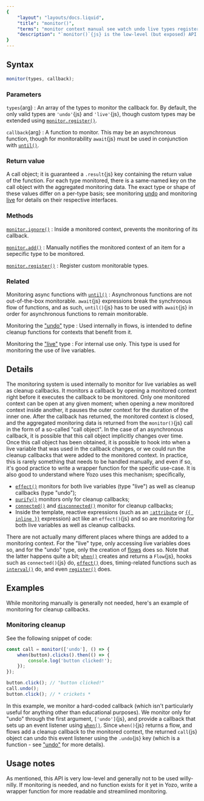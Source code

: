 ```yaml
---
{
	"layout": "layouts/docs.liquid",
	"title": "monitor()",
	"terms": "monitor context manual see watch undo live types register ignore add",
	"description": "`monitor()`{js} is the low-level (but exposed) API responsible for monitoring the use of flows and reactive variables."
}
---
```


## Syntax

```js
monitor(types, callback);
```

### Parameters

`types`{arg}
: An array of the types to monitor the callback for. By default, the only valid types are `'undo'`{js} and `'live'`{js}, though custom types may be extended using [`monitor.register()`](/docs/monitor/register/).

`callback`{arg}
: A function to monitor. This may be an asynchronous function, though for monitorability `await`{js} must be used in conjunction with [`until()`](/docs/monitor/until/).


### Return value

A call object; it is guaranteed a `.result`{js} key containing the return value of the function. For each type monitored, there is a same-named key on the call object with the aggregated monitoring data. The exact type or shape of these values differ on a per-type basis; see monitoring [undo](/docs/monitor/undo/) and monitoring [live](/docs/monitor/live/) for details on their respective interfaces.

### Methods

[`monitor.ignore()`](/docs/monitor/ignore/)
: Inside a monitored context, prevents the monitoring of its callback.

[`monitor.add()`](/docs/monitor/add/)
: Manually notifies the monitored context of an item for a sepecific type to be monitored.

[`monitor.register()`](/docs/monitor/register/)
: Register custom monitorable types.

### Related

Monitoring async functions with [`until()`](/docs/monitor/until/)
: Asynchronous functions are not out-of-the-box monitorable. `await`{js} expressions break the synchronous flow of functions, and as such, `until()`{js} has to be used with `await`{js} in order for asynchronous functions to remain monitorable.

Monitoring the ["undo"](/docs/monitor/undo/) type
: Used internally in flows, is intended to define cleanup functions for contexts that benefit from it.

Monitoring the ["live"](/docs/monitor/live/) type
: For internal use only. This type is used for monitoring the use of live variables.

## Details

The monitoring system is used internally to monitor for live variables as well as cleanup callbacks. It monitors a callback by opening a monitored context right before it executes the callback to be monitored. Only one monitored context can be open at any given moment; when opening a new monitored context inside another, it pauses the outer context for the duration of the inner one. After the callback has returned, the monitored context is closed, and the aggregated monitoring data is returned from the `monitor()`{js} call in the form of a so-called "call object". In the case of an asynchronous callback, it is possible that this call object implicitly changes over time. Once this call object has been obtained, it is possible to hook into when a live variable that was used in the callback changes, or we could run the cleanup callbacks that were added to the monitored context. In practice, this is rarely something that needs to be handled manually, and even if so, it's good practice to write a wrapper function for the specific use-case. It is also good to understand where Yozo uses this mechanism; specifically,

- [`effect()`](/docs/effect/) monitors for both live variables (type "live") as well as cleanup callbacks (type "undo");
- [`purify()`](/docs/purify/) monitors only for cleanup callbacks;
- [`connected()`](/docs/components/connected/) and [`disconnected()`](/docs/components/disconnected/) monitor for cleanup callbacks;
- Inside the template, reactive expressions (such as an [`:attribute`](/docs/components/template/attributes/) or [`{{ inline }}`](/docs/components/template/inline/) expression) act like an `effect()`{js} and so are monitoring for both live variables as well as cleanup callbacks.

There are not actually many different places where things are added to a monitoring context. For the "live" type, only accessing live variables does so, and for the "undo" type, only the creation of [flows](/docs/flow/) does so. Note that the latter happens quite a bit; [`when()`](/docs/when/) creates and returns a `Flow`{js}, hooks such as `connected()`{js} do, [`effect()`](/docs/effect/) does, timing-related functions such as [`interval()`](/docs/interval/) do, and even [`register()`](/docs/register/) does.

## Examples

While monitoring manually is generally not needed, here's an example of monitoring for cleanup callbacks.

### Monitoring cleanup

See the following snippet of code:

```js
const call = monitor(['undo'], () => {
	when(button).clicks().then(() => {
		console.log('button clicked!');
	});
});

button.click(); // "button clicked!"
call.undo();
button.click(); // * crickets *
```

In this example, we monitor a hard-coded callback (which isn't particularly useful for anything other than educational purposes). We monitor only for "undo" through the first argument, `['undo']`{js}, and provide a callback that sets up an event listener using [`when()`](/docs/when/). Since `when()`{js} returns a flow, and flows add a cleanup callback to the monitored context, the returned `call`{js} object can undo this event listener using the `.undo`{js} key (which is a function - see ["undo"](/docs/monitor/undo/) for more details).

## Usage notes

As mentioned, this API is very low-level and generally not to be used willy-nilly. If monitoring is needed, and no function exists for it yet in Yozo, write a wrapper function for more readable and streamlined monitoring.
